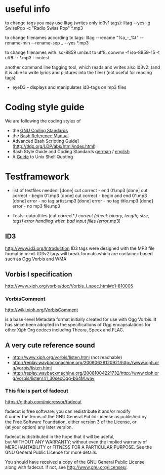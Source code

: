 # useful info

to change tags you may use lltag (writes only id3v1 tags):
	lltag --yes -g SwissPop -c "Radio Swiss Pop" *.mp3

to change filenames according to tags:
	lltag --rename "%a_-_%t" --rename-min --rename-sep _ --yes *.mp3

to change filenames with iso-8859 umlaut to utf8:
	convmv -f iso-8859-15 -t utf8 -r *.mp3 --notest

another command line tagging tool, which reads and writes also id3v2:
(and it is able to write lyrics and pictures into the files)
(not useful for reading tags)

* eyeD3 - displays and manipulates id3-tags on mp3 files

# Coding style guide

We are following the coding styles of

* the [GNU Coding Standards](http://www.gnu.org/prep/standards/html_node/index.html)
* the [Bash Reference Manual](http://www.gnu.org/software/bash/manual/bashref.html)
* Advanced Bash Scripting Guide](http://tldp.org/LDP/abs/html/index.html)
* Bash Style Guide and Coding Standards [german](http://www3.fh-swf.de/fbin/mehner/download/StyleGuideShell.pdf) / [english](http://lug.fh-swf.de/vim/vim-bash/StyleGuideShell.en.pdf)
* A [Guide](http://www.mpi-inf.mpg.de/~uwe/lehre/unixffb/quoting-guide.html) to Unix Shell Quoting

# Testframework

* list of testfiles needed:
	[done] cut correct - end 01.mp3
	[done] cut correct - begin 01.mp3
	[done] cut correct - begin and end 01.mp3
	[done] error - no tag artist.mp3
	[done] error - no tag title.mp3
	[done] error - no mp3 file.mp3

* Tests:
	outputfiles (cut correct*.*) correct (check binary, length, size, tags)
	error handling when bad input files (error*.mp3) 

## ID3

http://www.id3.org/Introduction
ID3 tags were designed with the MP3 file format in mind. ID3v2 tags will break formats which are container-based such as Ogg Vorbis and WMA.

## Vorbis I specification  

http://www.xiph.org/vorbis/doc/Vorbis_I_spec.html#x1-810005

### VorbisComment

http://wiki.xiph.org/VorbisComment

is a base-level Metadata format initially created for use with Ogg Vorbis. 
It has since been adopted in the specifications of Ogg encapsulations for 
other Xiph.Org codecs including Theora, Speex and FLAC. 

## A very cute reference sound

* http://www.xiph.org/vorbis/listen.html (not reachable)
* http://replay.waybackmachine.org/20090628120921/http://www.xiph.org/vorbis/listen.html
* http://replay.waybackmachine.org/20081004221732/http://www.xiph.org/vorbis/listen/41_30secOgg-b64M.wav

### This file is part of fadecut 
https://github.com/micressor/fadecut                                            
                                                                                
fadecut is free software: you can redistribute it and/or modify                 
it under the terms of the GNU General Public License as published by            
the Free Software Foundation, either version 3 of the License, or               
(at your option) any later version.                                             
                                                                                
fadecut is distributed in the hope that it will be useful,                      
but WITHOUT ANY WARRANTY; without even the implied warranty of                  
MERCHANTABILITY or FITNESS FOR A PARTICULAR PURPOSE.  See the                   
GNU General Public License for more details.                                    
                                                                                
You should have received a copy of the GNU General Public License               
along with fadecut.  If not, see <http://www.gnu.org/licenses/>.
